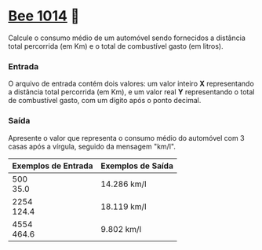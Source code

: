 # <a href="https://www.beecrowd.com.br/judge/pt/problems/view/1014"> Bee 1014</a> 🐝

Calcule o consumo médio de um automóvel sendo fornecidos a distância total percorrida (em Km) e o total de combustível gasto (em litros).

### Entrada
O arquivo de entrada contém dois valores: um valor inteiro <strong>X</strong> representando a distância total percorrida (em Km), e um valor real <strong>Y</strong> representando o total de combustível gasto, com um dígito após o ponto decimal.


### Saída
Apresente o valor que representa o consumo médio do automóvel com 3 casas após a vírgula, seguido da mensagem "km/l".


| Exemplos de Entrada | Exemplos de Saída|
|---| ---|
| 500<br>35.0 | 14.286 km/l |
| 2254<br>124.4 | 18.119 km/l|
| 4554<br>464.6 | 9.802 km/l|
